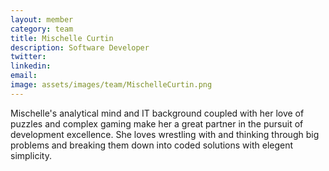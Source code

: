 ```yaml
---
layout: member
category: team
title: Mischelle Curtin
description: Software Developer
twitter:
linkedin:
email:
image: assets/images/team/MischelleCurtin.png
---
```

Mischelle's analytical mind and IT background coupled with her love of puzzles and complex gaming make her a great partner in the pursuit of development excellence. She loves wrestling with and thinking through big problems and breaking them down into coded solutions with elegent simplicity.
